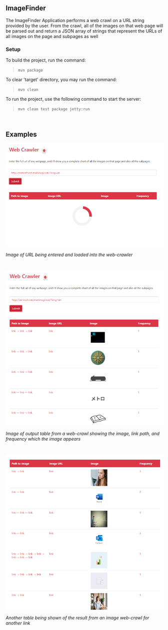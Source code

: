 ## ImageFinder
The ImageFinder Application performs a web crawl on a URL string provided by the user. From the crawl, all of the images on that web page will be parsed out and return a JSON array of strings that represent the URLs of all images on the page and subpages as well

### Setup
To build the project, run the command:

>`mvn package`

To clear 'target' directory, you may run the command:

>`mvn clean`

To run the project, use the following command to start the server:

>`mvn clean test package jetty:run` 
<br>

## Examples

![](images/web-crawl-loading.png) 

*Image of URL being entered and loaded into the web-crawler* 

<br>

![](images/web-crawl-1.png) 

*Image of output table from a web-crawl showing the image, link path, and frequency which the image appears* 

<br>

![](images/web-crawl-2.png) 

*Another table being shown of the result from an image web-crawl for another link*
